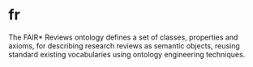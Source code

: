 # fr
The FAIR* Reviews ontology defines a set of classes, properties and axioms, for describing research reviews as semantic objects, reusing standard existing vocabularies using ontology engineering techniques.
